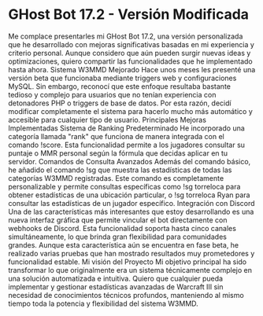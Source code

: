 # GHost Bot 17.2 - Versión Modificada

Me complace presentarles mi GHost Bot 17.2, una versión personalizada que he desarrollado con mejoras significativas basadas en mi experiencia y criterio personal. Aunque considero que aún pueden surgir nuevas ideas y optimizaciones, quiero compartir las funcionalidades que he implementado hasta ahora.
Sistema W3MMD Mejorado
Hace unos meses les presenté una versión beta que funcionaba mediante triggers web y configuraciones MySQL. Sin embargo, reconocí que este enfoque resultaba bastante tedioso y complejo para usuarios que no tenían experiencia con detonadores PHP o triggers de base de datos.
Por esta razón, decidí modificar completamente el sistema para hacerlo mucho más automático y accesible para cualquier tipo de usuario.
Principales Mejoras Implementadas
Sistema de Ranking Predeterminado He incorporado una categoría llamada "rank" que funciona de manera integrada con el comando !score. Esta funcionalidad permite a los jugadores consultar su puntaje o MMR personal según la fórmula que decidas aplicar en tu servidor.
Comandos de Consulta Avanzados Además del comando básico, he añadido el comando !sg que muestra las estadísticas de todas las categorías W3MMD registradas. Este comando es completamente personalizable y permite consultas específicas como !sg torreloca para obtener estadísticas de una ubicación particular, o !sg torreloca Ryan para consultar las estadísticas de un jugador específico.
Integración con Discord Una de las características más interesantes que estoy desarrollando es una nueva interfaz gráfica que permite vincular el bot directamente con webhooks de Discord. Esta funcionalidad soporta hasta cinco canales simultáneamente, lo que brinda gran flexibilidad para comunidades grandes.
Aunque esta característica aún se encuentra en fase beta, he realizado varias pruebas que han mostrado resultados muy prometedores y funcionalidad estable.
Mi visión del Proyecto
Mi objetivo principal ha sido transformar lo que originalmente era un sistema técnicamente complejo en una solución automatizada e intuitiva. Quiero que cualquier pueda implementar y gestionar estadísticas avanzadas de Warcraft III sin necesidad de conocimientos técnicos profundos, manteniendo al mismo tiempo toda la potencia y flexibilidad del sistema W3MMD.
